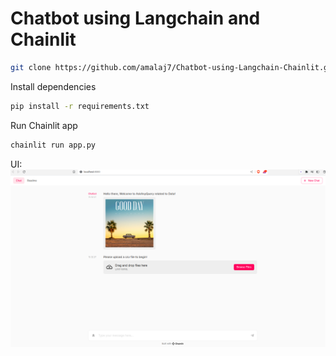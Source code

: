 # Chatbot using Langchain and Chainlit

```bash
git clone https://github.com/amalaj7/Chatbot-using-Langchain-Chainlit.git
```
Install dependencies
```bash
pip install -r requirements.txt

```
Run Chainlit app
```python
chainlit run app.py
```

UI:
![Homepage_UI](homepage.png)
